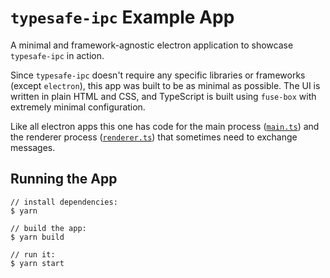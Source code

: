 # `typesafe-ipc` Example App

A minimal and framework-agnostic electron application to showcase `typesafe-ipc` in action.

Since `typesafe-ipc` doesn't require any specific libraries or frameworks (except `electron`), this app was built to be as minimal as possible. The UI is written in plain HTML and CSS, and TypeScript is built using `fuse-box` with extremely minimal configuration.

Like all electron apps this one has code for the main process ([`main.ts`](./src/main.ts)) and the renderer process ([`renderer.ts`](./src/renderer.ts)) that sometimes need to exchange messages.

## Running the App

```
// install dependencies:
$ yarn

// build the app:
$ yarn build

// run it:
$ yarn start
```
